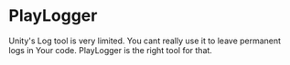 # PlayLogger
Unity's Log tool is very limited. You cant really use it to leave permanent logs in Your code. PlayLogger is the right tool for that.
